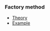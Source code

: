 ### Factory method
* [Theory](https://refactoring.guru/ru/design-patterns/singleton)
* [Example](https://refactoring.guru/ru/design-patterns/singleton/java/example)